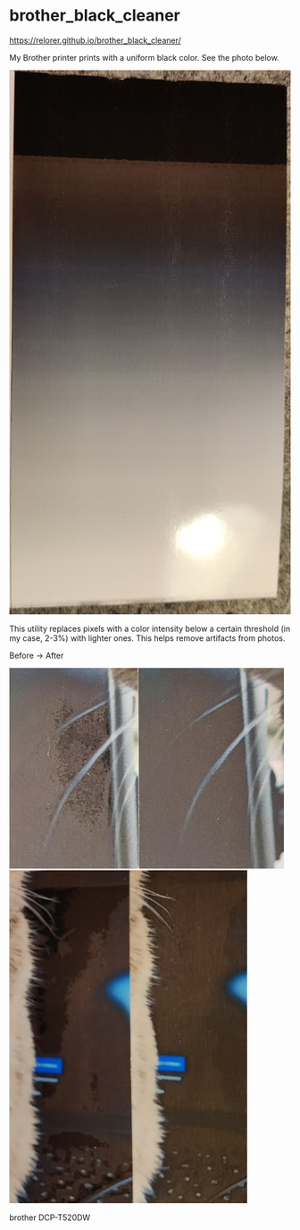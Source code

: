 # brother_black_cleaner

https://relorer.github.io/brother_black_cleaner/

My Brother printer prints with a uniform black color. See the photo below.

![black gradient](image-2.png)

This utility replaces pixels with a color intensity below a certain threshold (in my case, 2-3%) with lighter ones. This helps remove artifacts from photos.

Before -> After

![after clear black pixels](image-3.png)
![after clear black pixels](image-1.png)

brother DCP-T520DW
